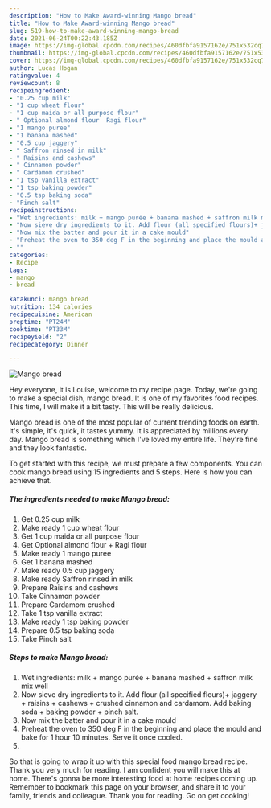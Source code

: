 ```yaml
---
description: "How to Make Award-winning Mango bread"
title: "How to Make Award-winning Mango bread"
slug: 519-how-to-make-award-winning-mango-bread
date: 2021-06-24T00:22:43.185Z
image: https://img-global.cpcdn.com/recipes/460dfbfa9157162e/751x532cq70/mango-bread-recipe-main-photo.jpg
thumbnail: https://img-global.cpcdn.com/recipes/460dfbfa9157162e/751x532cq70/mango-bread-recipe-main-photo.jpg
cover: https://img-global.cpcdn.com/recipes/460dfbfa9157162e/751x532cq70/mango-bread-recipe-main-photo.jpg
author: Lucas Hogan
ratingvalue: 4
reviewcount: 8
recipeingredient:
- "0.25 cup milk"
- "1 cup wheat flour"
- "1 cup maida or all purpose flour"
- " Optional almond flour  Ragi flour"
- "1 mango puree"
- "1 banana mashed"
- "0.5 cup jaggery"
- " Saffron rinsed in milk"
- " Raisins and cashews"
- " Cinnamon powder"
- " Cardamom crushed"
- "1 tsp vanilla extract"
- "1 tsp baking powder"
- "0.5 tsp baking soda"
- "Pinch salt"
recipeinstructions:
- "Wet ingredients: milk + mango purée + banana mashed + saffron milk mix well"
- "Now sieve dry ingredients to it. Add flour (all specified flours)+ jaggery + raisins + cashews + crushed cinnamon and cardamom. Add baking soda + baking powder + pinch salt."
- "Now mix the batter and pour it in a cake mould"
- "Preheat the oven to 350 deg F in the beginning and place the mould and bake for 1 hour 10 minutes. Serve it once cooled."
- ""
categories:
- Recipe
tags:
- mango
- bread

katakunci: mango bread 
nutrition: 134 calories
recipecuisine: American
preptime: "PT24M"
cooktime: "PT33M"
recipeyield: "2"
recipecategory: Dinner

---
```



![Mango bread](https://img-global.cpcdn.com/recipes/460dfbfa9157162e/751x532cq70/mango-bread-recipe-main-photo.jpg)

Hey everyone, it is Louise, welcome to my recipe page. Today, we're going to make a special dish, mango bread. It is one of my favorites food recipes. This time, I will make it a bit tasty. This will be really delicious.

Mango bread is one of the most popular of current trending foods on earth. It's simple, it's quick, it tastes yummy. It is appreciated by millions every day. Mango bread is something which I've loved my entire life. They're fine and they look fantastic.




To get started with this recipe, we must prepare a few components. You can cook mango bread using 15 ingredients and 5 steps. Here is how you can achieve that.

<!--inarticleads1-->

##### The ingredients needed to make Mango bread:

1. Get 0.25 cup milk
1. Make ready 1 cup wheat flour
1. Get 1 cup maida or all purpose flour
1. Get  Optional almond flour + Ragi flour
1. Make ready 1 mango puree
1. Get 1 banana mashed
1. Make ready 0.5 cup jaggery
1. Make ready  Saffron rinsed in milk
1. Prepare  Raisins and cashews
1. Take  Cinnamon powder
1. Prepare  Cardamom crushed
1. Take 1 tsp vanilla extract
1. Make ready 1 tsp baking powder
1. Prepare 0.5 tsp baking soda
1. Take Pinch salt




<!--inarticleads2-->

##### Steps to make Mango bread:

1. Wet ingredients: milk + mango purée + banana mashed + saffron milk mix well
1. Now sieve dry ingredients to it. Add flour (all specified flours)+ jaggery + raisins + cashews + crushed cinnamon and cardamom. Add baking soda + baking powder + pinch salt.
1. Now mix the batter and pour it in a cake mould
1. Preheat the oven to 350 deg F in the beginning and place the mould and bake for 1 hour 10 minutes. Serve it once cooled.
1. 




So that is going to wrap it up with this special food mango bread recipe. Thank you very much for reading. I am confident you will make this at home. There's gonna be more interesting food at home recipes coming up. Remember to bookmark this page on your browser, and share it to your family, friends and colleague. Thank you for reading. Go on get cooking!
